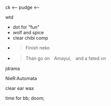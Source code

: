 ck <--
pudge <-- 

wtd
- dot for "fun"
- wolf and spice
- clear chibi comp 
- >Finish neko
- >Than go on　Amayui,　and a fated vn

jdrama

NieR:Automata

clear ear wax

time for 
bb;
doom;
